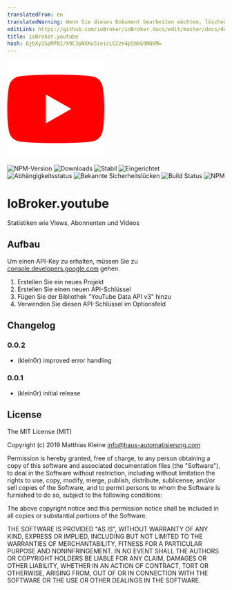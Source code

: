 ```yaml
---
translatedFrom: en
translatedWarning: Wenn Sie dieses Dokument bearbeiten möchten, löschen Sie bitte das Feld "translationsFrom". Andernfalls wird dieses Dokument automatisch erneut übersetzt
editLink: https://github.com/ioBroker/ioBroker.docs/edit/master/docs/de/adapterref/iobroker.youtube/README.md
title: ioBroker.youtube
hash: 6jbXy3SpMfNI/X9C3pNXKuSieicLGIzn4p5bbG9NNYM=
---
```

![Logo](../../../en/adapterref/iobroker.youtube/admin/youtube.png)

![NPM-Version](http://img.shields.io/npm/v/iobroker.youtube.svg)
![Downloads](https://img.shields.io/npm/dm/iobroker.youtube.svg)
![Stabil](http://iobroker.live/badges/youtube-stable.svg)
![Eingerichtet](http://iobroker.live/badges/youtube-installed.svg)
![Abhängigkeitsstatus](https://img.shields.io/david/klein0r/iobroker.youtube.svg)
![Bekannte Sicherheitslücken](https://snyk.io/test/github/klein0r/ioBroker.youtube/badge.svg)
![Build Status](http://img.shields.io/travis/klein0r/ioBroker.youtube.svg)
![NPM](https://nodei.co/npm/iobroker.youtube.png?downloads=true)

# IoBroker.youtube
Statistiken wie Views, Abonnenten und Videos

## Aufbau
Um einen API-Key zu erhalten, müssen Sie zu [console.developers.google.com](https://console.developers.google.com/apis/dashboard) gehen.

1. Erstellen Sie ein neues Projekt
2. Erstellen Sie einen neuen API-Schlüssel
3. Fügen Sie der Bibliothek "YouTube Data API v3" hinzu
4. Verwenden Sie diesen API-Schlüssel im Optionsfeld

## Changelog

### 0.0.2

* (klein0r) improved error handling

### 0.0.1

* (klein0r) initial release

## License

The MIT License (MIT)

Copyright (c) 2019 Matthias Kleine <info@haus-automatisierung.com>

Permission is hereby granted, free of charge, to any person obtaining a copy
of this software and associated documentation files (the "Software"), to deal
in the Software without restriction, including without limitation the rights
to use, copy, modify, merge, publish, distribute, sublicense, and/or sell
copies of the Software, and to permit persons to whom the Software is
furnished to do so, subject to the following conditions:

The above copyright notice and this permission notice shall be included in
all copies or substantial portions of the Software.

THE SOFTWARE IS PROVIDED "AS IS", WITHOUT WARRANTY OF ANY KIND, EXPRESS OR
IMPLIED, INCLUDING BUT NOT LIMITED TO THE WARRANTIES OF MERCHANTABILITY,
FITNESS FOR A PARTICULAR PURPOSE AND NONINFRINGEMENT. IN NO EVENT SHALL THE
AUTHORS OR COPYRIGHT HOLDERS BE LIABLE FOR ANY CLAIM, DAMAGES OR OTHER
LIABILITY, WHETHER IN AN ACTION OF CONTRACT, TORT OR OTHERWISE, ARISING FROM,
OUT OF OR IN CONNECTION WITH THE SOFTWARE OR THE USE OR OTHER DEALINGS IN
THE SOFTWARE.